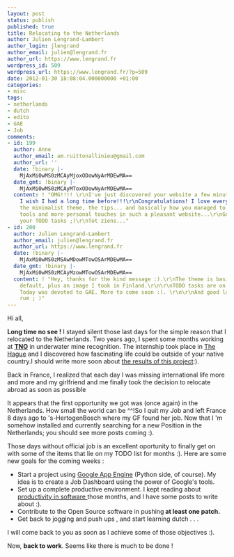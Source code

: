 ```yaml
---
layout: post
status: publish
published: true
title: Relocating to the Netherlands
author: Julien Lengrand-Lambert
author_login: jlengrand
author_email: julien@lengrand.fr
author_url: https://www.lengrand.fr
wordpress_id: 509
wordpress_url: https://www.lengrand.fr/?p=509
date: 2012-01-30 18:08:04.000000000 +01:00
categories:
- misc
tags:
- netherlands
- dutch
- edito
- GAE
- Job
comments:
- id: 199
  author: Anne
  author_email: am.ruittonallinieu@gmail.com
  author_url: ''
  date: !binary |-
    MjAxMi0wMS0zMCAyMjoxODowNyArMDEwMA==
  date_gmt: !binary |-
    MjAxMi0wMS0zMCAyMToxODowNyArMDEwMA==
  content: ! "OMG!!!! \r\nI've just discovered your website a few minutes ago and
    I wish I had a long time before!!!\r\nCongratulations! I love every piece of it:
    the minimalist theme, the tips... and basically how you managed to blend professional
    tools and more personal touches in such a pleasant website...\r\nGood luck with
    your TODO tasks ;)\r\nTot ziens..."
- id: 200
  author: Julien Lengrand-Lambert
  author_email: julien@lengrand.fr
  author_url: https://www.lengrand.fr
  date: !binary |-
    MjAxMi0wMS0zMSAwMDowMTowOSArMDEwMA==
  date_gmt: !binary |-
    MjAxMi0wMS0zMCAyMzowMTowOSArMDEwMA==
  content: ! "Hey, thanks for the kind message :).\r\nThe theme is basically the wordpress
    default, plus an image I took in Finland.\r\n\r\nTODO tasks are on their way :).
    Today was devoted to GAE. More to come soon :). \r\n\r\nAnd good luck with your
    rum ; )"
---
```

Hi all,

<strong>Long time no see !</strong>
I stayed silent those last days for the simple reason that I relocated to the Netherlands.
Two years ago, I spent some months working at <strong><a title="TNO website" href="https://www.tno.nl/index.cfm?Taal=2" target="_blank">TNO</a></strong> in underwater mine recognition. The internship took place in <a title="The Hague wiki" href="https://en.wikipedia.org/wiki/The_Hague" target="_blank">The Hague</a> and I discovered how fascinating life could be outside of your native country.I should write more soon about <a title="ECUA ATR" href="https://drive.google.com/open?id=0B4bXocpgiAyxY1I3d2lIR2tvSHc" target="_blank">the results of this project</a>:).

Back in France, I realized that each day I was missing international life more and more and my girlfriend and me finally took the decision to relocate abroad as soon as possible

It appears that the first opportunity we got was (once again) in the Netherlands. How small the world can be ^^!So I quit my Job and left France 8 days ago to 's-HertogenBosch where my GF found her job.
Now that I 'm somehow installed and currently searching for a new Position in the Netherlands; you should see more posts coming :).

Those days without official job is an excellent oportunity to finally get on with some of the items that lie on my TODO list for months :). Here are some new goals for the coming weeks :
<ul>
	<li>Start a project using <a title="Google App Engine" href="https://code.google.com/appengine/" target="_blank">Google App Engine</a> (Python side, of course). My idea is to create a Job Dashboard using the power of Google's tools.</li>
	<li>Set up a complete productive environment. I kept reading about <a title="agile development" href="https://en.wikipedia.org/wiki/Agile_software_development" target="_blank">productivity in software </a>those months, and I have some posts to write about :).</li>
	<li>Contribute to the Open Source software in pushing<strong> at least one patch.</strong></li>
	<li>Get back to jogging and push ups , and start learning dutch . . .</li>
</ul>
I will come back to you as soon as I achieve some of those objectives :).

Now, <strong>back to work</strong>. Seems like there is much to be done !
